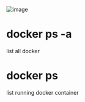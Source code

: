 ![image](https://user-images.githubusercontent.com/6966136/182553706-0abb6f59-fa65-462a-b186-efb0b43b5124.png)
# docker ps -a
list all docker 
# docker ps
list running docker container 
